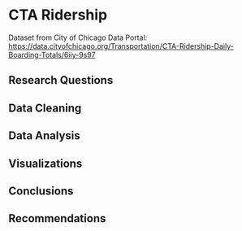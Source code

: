 # CTA Ridership

Dataset from City of Chicago Data Portal: https://data.cityofchicago.org/Transportation/CTA-Ridership-Daily-Boarding-Totals/6iiy-9s97 

## Research Questions

## Data Cleaning 

## Data Analysis 

## Visualizations 

## Conclusions 

## Recommendations
